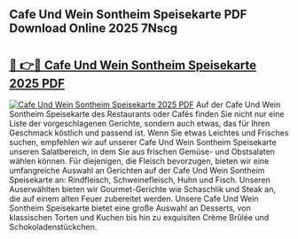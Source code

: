 ## Cafe Und Wein Sontheim Speisekarte PDF Download Online 2025 7Nscg

# <h2><a href="http://gc5oubb.nevu.top/?p=Cafe+Und+Wein+Sontheim+Speisekarte">🔗 👉🔴 Cafe Und Wein Sontheim Speisekarte 2025 PDF</a></h2>

[![Cafe Und Wein Sontheim Speisekarte 2025 PDF](https://i.imgur.com/dBaPXMq.png)](http://gc5oubb.nevu.top/?p=Cafe+Und+Wein+Sontheim+Speisekarte)
Auf der Cafe Und Wein Sontheim Speisekarte des Restaurants oder Cafés finden Sie nicht nur eine Liste der vorgeschlagenen Gerichte, sondern auch etwas, das für Ihren Geschmack köstlich und passend ist. Wenn Sie etwas Leichtes und Frisches suchen, empfehlen wir auf unserer Cafe Und Wein Sontheim Speisekarte unseren Salatbereich, in dem Sie aus frischen Gemüse- und Obstsalaten wählen können. Für diejenigen, die Fleisch bevorzugen, bieten wir eine umfangreiche Auswahl an Gerichten auf der Cafe Und Wein Sontheim Speisekarte an: Rindfleisch, Schweinefleisch, Huhn und Fisch. Unseren Auserwählten bieten wir Gourmet-Gerichte wie Schaschlik und Steak an, die auf einem alten Feuer zubereitet werden. Unsere Cafe Und Wein Sontheim Speisekarte bietet eine große Auswahl an Desserts, von klassischen Torten und Kuchen bis hin zu exquisiten Crème Brûlée und Schokoladenstückchen.
